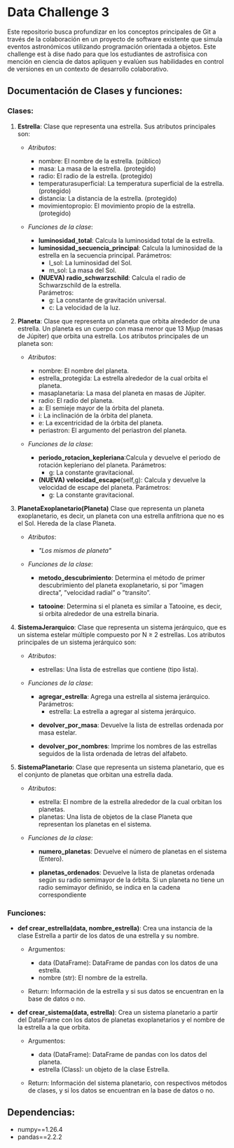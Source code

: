# **Data Challenge 3**
Este repositorio busca profundizar en los conceptos principales de Git a través de la colaboración en un proyecto de software existente que simula eventos astronómicos utilizando programación orientada a objetos. Este challenge est ́a dise ̃nado para que los estudiantes de astrofísica con mención en ciencia de datos apliquen y evalúen sus habilidades en control de versiones en un contexto de desarrollo colaborativo.

## **Documentación de Clases y funciones**:

### **Clases**:
1. **Estrella**:
    Clase que representa una estrella. Sus atributos principales son:

    * *Atributos*:
        - nombre: El nombre de la estrella. (público)
        - masa: La masa de la estrella. (protegido)
        - radio: El radio de la estrella. (protegido)
        - temperaturasuperficial: La temperatura superficial de la estrella. (protegido)
        - distancia: La distancia de la estrella. (protegido)
        - movimientopropio: El movimiento propio de la estrella. (protegido)

    * *Funciones de la clase*:
        - **luminosidad_total**: Calcula la luminosidad total de la estrella.
        - **luminosidad_secuencia_principal**: Calcula la luminosidad de la estrella en la secuencia principal.
            Parámetros:
            - l_sol: La luminosidad del Sol.
            - m_sol: La masa del Sol.
        - **(NUEVA)** **radio_schwarzschild**: Calcula el radio de Schwarzschild de la estrella.    
            Parámetros:
            - g: La constante de gravitación universal.
            - c: La velocidad de la luz.

2. **Planeta**:
    Clase que representa un planeta que orbita alrededor de una estrella. Un planeta es un cuerpo con masa menor que 13 Mjup (masas de Júpiter) que orbita una estrella. 
    Los atributos principales de un planeta son:
    
    * *Atributos*:
        - nombre: El nombre del planeta.
        - estrella_protegida: La estrella alrededor de la cual orbita el planeta.
        - masaplanetaria: La masa del planeta en masas de Júpiter.
        - radio: El radio del planeta.
        - a: El semieje mayor de la órbita del planeta.
        - i: La inclinación de la órbita del planeta.
        - e: La excentricidad de la órbita del planeta.
        - periastron: El argumento del periastron del planeta.
    
    * *Funciones de la clase*:
        - **periodo_rotacion_kepleriana**:Calcula y devuelve el periodo de rotación kepleriano del planeta.
            Parámetros:
            - g: La constante gravitacional.
        - **(NUEVA)** **velocidad_escape**(self,g): Calcula y devuelve la velocidad de escape del planeta.
            Parámetros:
            - g: La constante gravitacional.

3. **PlanetaExoplanetario(Planeta)**
    Clase que representa un planeta exoplanetario, es decir, un planeta con una estrella anfitriona que no es el Sol.
    Hereda de la clase Planeta.

    * *Atributos*:
        - *"Los mismos de planeta"*

    * *Funciones de la clase*:
        - **metodo_descubrimiento**: Determina el método de primer descubrimiento del planeta exoplanetario, si por ”imagen directa”, ”velocidad radial” o ”transito”.
        
        - **tatooine**: Determina si el planeta es similar a Tatooine, es decir, si orbita alrededor de una estrella binaria.

4. **SistemaJerarquico**:
    Clase que representa un sistema jerárquico, que es un sistema estelar múltiple compuesto por N ≥ 2 estrellas.
    Los atributos principales de un sistema jerárquico son:
    
    * *Atributos*:
        - estrellas: Una lista de estrellas que contiene (tipo lista).

    * *Funciones de la clase*:
        - **agregar_estrella**: Agrega una estrella al sistema jerárquico.      
        Parámetros:
            - estrella: La estrella a agregar al sistema jerárquico.
        
        * **devolver_por_masa**: Devuelve la lista de estrellas ordenada por masa estelar.
        
        * **devolver_por_nombres**: Imprime los nombres de las estrellas seguidos de la lista ordenada de letras del alfabeto. 

5. **SistemaPlanetario**:
    Clase que representa un sistema planetario, que es el conjunto de planetas que orbitan una estrella dada.
    
    * *Atributos*:
        - estrella: El nombre de la estrella alrededor de la cual orbitan los planetas.
        - planetas: Una lista de objetos de la clase Planeta que representan los planetas en el sistema.

    * *Funciones de la clase*:
        - **numero_planetas**: Devuelve el número de planetas en el sistema (Entero).

        - **planetas_ordenados**: Devuelve la lista de planetas ordenada según su radio semimayor de la órbita. Si un planeta no tiene un radio semimayor definido, se indica en la cadena correspondiente
        
### **Funciones**:

* **def crear_estrella(data, nombre_estrella)**:
    Crea una instancia de la clase Estrella a partir de los datos de una estrella y su nombre.

    * Argumentos:
        - data (DataFrame): DataFrame de pandas con los datos de una estrella.
        - nombre (str): El nombre de la estrella.

    * Return:
        Información de la estrella y si sus datos se encuentran en la base de datos o no.

* **def crear_sistema(data, estrella)**:
    Crea un sistema planetario a partir del DataFrame con los datos de planetas exoplanetarios y el nombre de la estrella a la que orbita.

    * Argumentos:
        - data (DataFrame): DataFrame de pandas con los datos del planeta.
        - estrella (Class): un objeto de la clase Estrella.

    * Return:
        Información del sistema planetario, con respectivos métodos de clases, y si los datos se encuentran en la base de datos o no.

## Dependencias:
* numpy==1.26.4
* pandas==2.2.2